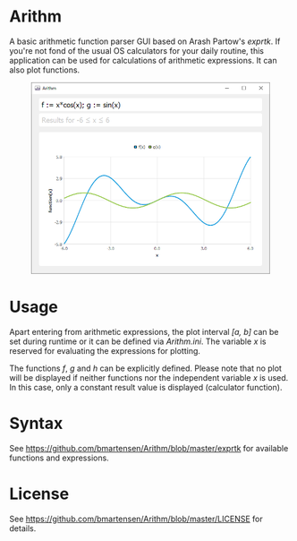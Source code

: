 # Arithm
A basic arithmetic function parser GUI based on Arash Partow's *exprtk*. If you're not fond of the usual OS calculators for your daily routine, this application can be used for calculations of arithmetic expressions. It can also plot functions.

<p align="center">
  <img src="https://github.com/bmartensen/Arithm/blob/master/media/Arithm.png" alt="Screenshot">
</p>

# Usage

Apart entering from arithmetic expressions, the plot interval *\[a, b\]* can be set during runtime or it can be defined via *Arithm.ini*. The variable *x* is reserved for evaluating the expressions for plotting.

The functions *f*, *g* and *h* can be explicitly defined. Please note that no plot will be displayed if neither functions nor the independent variable *x* is used. In this case, only a constant result value is displayed (calculator function).

# Syntax

See https://github.com/bmartensen/Arithm/blob/master/exprtk for available functions and expressions.

# License

See https://github.com/bmartensen/Arithm/blob/master/LICENSE for details.

